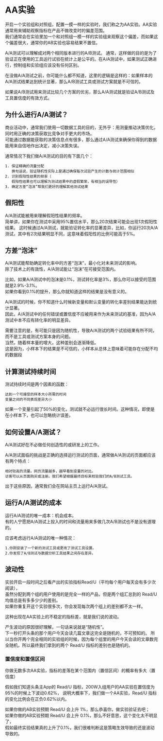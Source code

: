 # AA实验

开启一个实验组和对照组，配置一摸一样的实验时，我们称之为AA实验。AA实验 通常用来辅助观察指标在产品不做改变时的偏差范围。  
我们通常会在实验里加一个和对照组一模一样的实验组来观察这个偏差，而如果这个偏差很大，通常你的AB实验也容易结果不置信。  

A/A测试可以理解成对两个相同版本进行的A/B测试。
通常，这样做的目的是为了验证正在使用的工具运行试验在统计上是公平的。在A/A测试中，如果测试正确进行，控制组和实验组应该没有任何区别。

在没做A/A测试之前，你可能什么都不知道，这里的逻辑是这样的：如果样本的A/A测试结果达到统计显著，那么A/B测试工具或测试方案就是不可信的。

如果说A/B测试用来测试比较几个方案的优劣，那么A/A测试就是验证A/B测试及工具置信度的有效方式。

## 为什么进行A/A测试？
商业活动中，通常我们使用一切数据工具的目的，无外乎：用测量推动决策优化，同时用正确的决策获取比竞争对手更大的市场。  
可能通过数据能获取的决策信息点有很多，那么通过A/A测试来确保你得到的数据能用来自信地作出决定，减小决策失误。

通常情况下我们做A/A测试的目的有下面几个：
```text
1. 保证精确的流量分配
   换句话说，验证随机性实际上是通过确保每次试验产生的计数与统计范围相似
2. 识别假阳性结果的频率（
   假阳性结果也可以理解为测试结果中的虚假繁荣，有相当的误导性）
3. 确定方差“泡沫”帮我们更好的理解其他测试结果
```

## 假阳性

A/A测试能被用来理解假阳性结果的频率。  
简单讲，如果你在测试中采用95%置信水平，那么20次结果可能会出现1次假阳性结果。
这时候通过A/A测试，就能验证转化率的显著差异，比如，你运行20次A/A测试，其中有2次结果明显不同，这意味着假阳性的比例可能高于5%。

## 方差“泡沫”

A/A测试能帮助确定转化率中的方差“泡沫”，最小化对未来测试的影响。  
除了技术上的有效性，A/A测试能让“泡沫”在可接受范围内。

比如，如果A/A测试中的泡沫是0.1%，测试转化率是3%，那么你可以接受的范围就是2.9%-3.1%。  
如果你看到0.1%的提升，那么你就知道这样的结果是没有意义的。

A/A测试的时候，你不知道什么时候新变量和默认变量的转化率差别结果能达到统计显著。  
因此，A/A测试中的任何错误或置信度不应被用来作为未来测试的基准，因为A/A测试中本不应有转化率的明显差异。

需要注意的是，有可能只是因为随机性，导致A/A测试的两个试验结果有所不同，而不是工具或测试方案本身的问题。  
当然，随着样本量的增大，这种差别会逐渐降低。  
这是因为，小样本下的结果是不可信的，小样本从总体上意味着可能存在分配不均的数据段

## 计算测试持续时间

测试持续时间是两个因素的函数：
```text
达到一个可接受的样本大小所需的时间
变量之间的不同表现差异大小
```

如果一个变量引起了50%的变化，测试就不必运行很长时间。这种情况，即使是在小样本下，也可以忽略统计误差。

## 如何设置A/A测试？

A/A测试好在不必做任何创造性的或研发上的工作。  

A/A测试面临的挑战是正确的选择运行测试的页面，通常做A/A测试的页面都应该有两个特点：
```text
相对较高的流量。网页流量越多，越早看到变量的对比。
访客可以从页面购买或注册。我们希望根据最终目标来校验我们的A/B测试工具。
```

出于这些原因，通常我们会在网站主页上运行A/A测试。

## 运行A/A测试的成本

运行A/A测试的唯一成本：机会成本。  
有的人宁愿把A/A测试上投入的时间和流量用来多做几次A/B测试也不是没有道理的。

应该考虑运行A/A测试的唯一种情况：
```text
1.你刚安装了一个新的测试工具或更改了测试工具设置。
2.你发现了A/B测试与数据分析工具结果之间存在差异。
```

## 波动性
实验开启一段时间之后看产出的实验指标Read/U（平均每个用户每天会有多少次阅读），  
虽然分配到两个组的用户使用的是完全一样的产品，但是两个组汇总到的 Read/U 均值总是有多多少少的差别。  
如果你重复开这个实验很多次，你会发现每次两个组上的差别都不太一样。

这种出现在AA实验上的不稳定的指标差，就是我们说的波动。

产生波动的原因很好理解，一句话来说就是“随机性”。  
下一秒打开头条的那个用户今天会读几篇文章这完全是随机的，不可预知的。
所以当你开两个完全相同的实验组的时候，因为每个组里的用户今天会读的文章数完全随机，所以最终我们拿到的两个 Read/U 指标的差别也是随机的。

### 置信度和置信区间

你做无数多次AA实验，指标的差落在某个范围内（置信区间）的概率有多大（置信度）

假如我们知道头条主App的 Read/U 指标，200W入组用户的AA实验在置信度为95%的时候上下波动0.62%，
说明大概率下，我们做一个AA实验，Read/U 指标的变化比例会在正负0.62%以内。

如果你做的AB实验预期 Read/U 会上升 1%，那么恭喜你，做实验验证去吧；  
如果你做的AB实验预期 Read/U 会上升 0.1%，那么不好意思，这个变化太不明显了，  
假如最终实验结果真的上升了0.1%，我们很难判断这是策略生效导致的还是波动导致的。  

